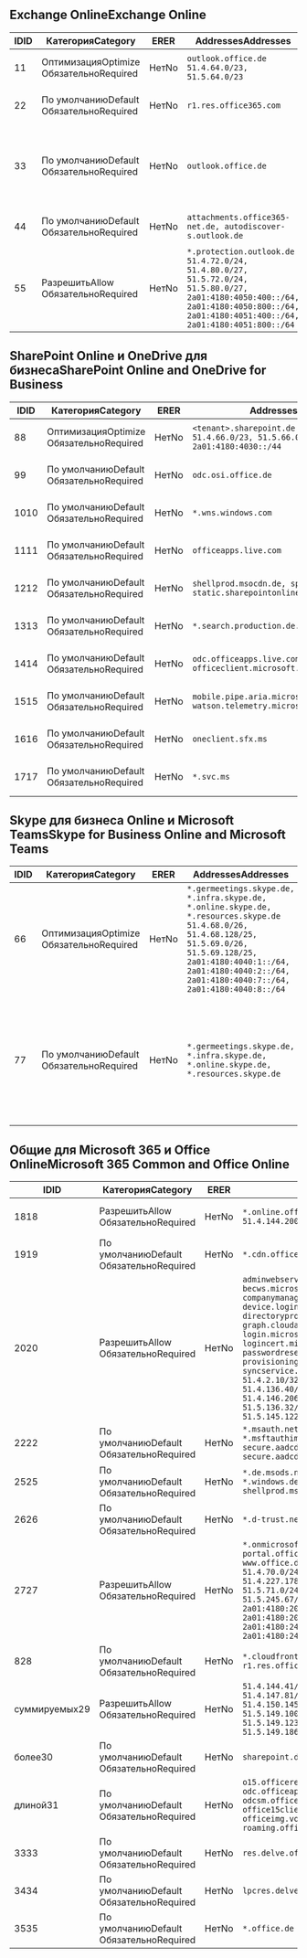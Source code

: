 <!--THIS FILE IS AUTOMATICALLY GENERATED. MANUAL CHANGES WILL BE OVERWRITTEN.-->
<!--Please contact the Office 365 Endpoints team with any questions.-->
<!--Germany endpoints version 2020070800-->
<!--File generated 2020-08-07 14:00:36.3619-->

## <a name="exchange-online"></a><span data-ttu-id="b1021-101">Exchange Online</span><span class="sxs-lookup"><span data-stu-id="b1021-101">Exchange Online</span></span>

<span data-ttu-id="b1021-102">ID</span><span class="sxs-lookup"><span data-stu-id="b1021-102">ID</span></span> | <span data-ttu-id="b1021-103">Категория</span><span class="sxs-lookup"><span data-stu-id="b1021-103">Category</span></span> | <span data-ttu-id="b1021-104">ER</span><span class="sxs-lookup"><span data-stu-id="b1021-104">ER</span></span> | <span data-ttu-id="b1021-105">Addresses</span><span class="sxs-lookup"><span data-stu-id="b1021-105">Addresses</span></span> | <span data-ttu-id="b1021-106">Порты</span><span class="sxs-lookup"><span data-stu-id="b1021-106">Ports</span></span>
-- | -------------------- | -- | ----------------------------------------------------------------------------------------------------------------------------------------------------------------------------------------- | -------------------------------
<span data-ttu-id="b1021-107">1</span><span class="sxs-lookup"><span data-stu-id="b1021-107">1</span></span> | <span data-ttu-id="b1021-108">Оптимизация</span><span class="sxs-lookup"><span data-stu-id="b1021-108">Optimize</span></span><BR><span data-ttu-id="b1021-109">Обязательно</span><span class="sxs-lookup"><span data-stu-id="b1021-109">Required</span></span> | <span data-ttu-id="b1021-110">Нет</span><span class="sxs-lookup"><span data-stu-id="b1021-110">No</span></span> | `outlook.office.de`<BR>`51.4.64.0/23, 51.5.64.0/23` | <span data-ttu-id="b1021-111">**TCP:** 443, 80</span><span class="sxs-lookup"><span data-stu-id="b1021-111">**TCP:** 443, 80</span></span>
<span data-ttu-id="b1021-112">2</span><span class="sxs-lookup"><span data-stu-id="b1021-112">2</span></span> | <span data-ttu-id="b1021-113">По умолчанию</span><span class="sxs-lookup"><span data-stu-id="b1021-113">Default</span></span><BR><span data-ttu-id="b1021-114">Обязательно</span><span class="sxs-lookup"><span data-stu-id="b1021-114">Required</span></span> | <span data-ttu-id="b1021-115">Нет</span><span class="sxs-lookup"><span data-stu-id="b1021-115">No</span></span> | `r1.res.office365.com` | <span data-ttu-id="b1021-116">**TCP:** 443, 80</span><span class="sxs-lookup"><span data-stu-id="b1021-116">**TCP:** 443, 80</span></span>
<span data-ttu-id="b1021-117">3</span><span class="sxs-lookup"><span data-stu-id="b1021-117">3</span></span> | <span data-ttu-id="b1021-118">По умолчанию</span><span class="sxs-lookup"><span data-stu-id="b1021-118">Default</span></span><BR><span data-ttu-id="b1021-119">Обязательно</span><span class="sxs-lookup"><span data-stu-id="b1021-119">Required</span></span> | <span data-ttu-id="b1021-120">Нет</span><span class="sxs-lookup"><span data-stu-id="b1021-120">No</span></span> | `outlook.office.de` | <span data-ttu-id="b1021-121">**TCP:** 143, 25, 587, 993, 995</span><span class="sxs-lookup"><span data-stu-id="b1021-121">**TCP:** 143, 25, 587, 993, 995</span></span>
<span data-ttu-id="b1021-122">4</span><span class="sxs-lookup"><span data-stu-id="b1021-122">4</span></span> | <span data-ttu-id="b1021-123">По умолчанию</span><span class="sxs-lookup"><span data-stu-id="b1021-123">Default</span></span><BR><span data-ttu-id="b1021-124">Обязательно</span><span class="sxs-lookup"><span data-stu-id="b1021-124">Required</span></span> | <span data-ttu-id="b1021-125">Нет</span><span class="sxs-lookup"><span data-stu-id="b1021-125">No</span></span> | `attachments.office365-net.de, autodiscover-s.outlook.de` | <span data-ttu-id="b1021-126">**TCP:** 443, 80</span><span class="sxs-lookup"><span data-stu-id="b1021-126">**TCP:** 443, 80</span></span>
<span data-ttu-id="b1021-127">5</span><span class="sxs-lookup"><span data-stu-id="b1021-127">5</span></span> | <span data-ttu-id="b1021-128">Разрешить</span><span class="sxs-lookup"><span data-stu-id="b1021-128">Allow</span></span><BR><span data-ttu-id="b1021-129">Обязательно</span><span class="sxs-lookup"><span data-stu-id="b1021-129">Required</span></span> | <span data-ttu-id="b1021-130">Нет</span><span class="sxs-lookup"><span data-stu-id="b1021-130">No</span></span> | `*.protection.outlook.de`<BR>`51.4.72.0/24, 51.4.80.0/27, 51.5.72.0/24, 51.5.80.0/27, 2a01:4180:4050:400::/64, 2a01:4180:4050:800::/64, 2a01:4180:4051:400::/64, 2a01:4180:4051:800::/64` | <span data-ttu-id="b1021-131">**TCP:** 25, 443</span><span class="sxs-lookup"><span data-stu-id="b1021-131">**TCP:** 25, 443</span></span>

## <a name="sharepoint-online-and-onedrive-for-business"></a><span data-ttu-id="b1021-132">SharePoint Online и OneDrive для бизнеса</span><span class="sxs-lookup"><span data-stu-id="b1021-132">SharePoint Online and OneDrive for Business</span></span>

<span data-ttu-id="b1021-133">ID</span><span class="sxs-lookup"><span data-stu-id="b1021-133">ID</span></span> | <span data-ttu-id="b1021-134">Категория</span><span class="sxs-lookup"><span data-stu-id="b1021-134">Category</span></span> | <span data-ttu-id="b1021-135">ER</span><span class="sxs-lookup"><span data-stu-id="b1021-135">ER</span></span> | <span data-ttu-id="b1021-136">Addresses</span><span class="sxs-lookup"><span data-stu-id="b1021-136">Addresses</span></span> | <span data-ttu-id="b1021-137">Порты</span><span class="sxs-lookup"><span data-stu-id="b1021-137">Ports</span></span>
-- | -------------------- | -- | ------------------------------------------------------------------------------ | ----------------
<span data-ttu-id="b1021-138">8</span><span class="sxs-lookup"><span data-stu-id="b1021-138">8</span></span> | <span data-ttu-id="b1021-139">Оптимизация</span><span class="sxs-lookup"><span data-stu-id="b1021-139">Optimize</span></span><BR><span data-ttu-id="b1021-140">Обязательно</span><span class="sxs-lookup"><span data-stu-id="b1021-140">Required</span></span> | <span data-ttu-id="b1021-141">Нет</span><span class="sxs-lookup"><span data-stu-id="b1021-141">No</span></span> | `<tenant>.sharepoint.de`<BR>`51.4.66.0/23, 51.5.66.0/23, 2a01:4180:4030::/44` | <span data-ttu-id="b1021-142">**TCP:** 443, 80</span><span class="sxs-lookup"><span data-stu-id="b1021-142">**TCP:** 443, 80</span></span>
<span data-ttu-id="b1021-143">9</span><span class="sxs-lookup"><span data-stu-id="b1021-143">9</span></span> | <span data-ttu-id="b1021-144">По умолчанию</span><span class="sxs-lookup"><span data-stu-id="b1021-144">Default</span></span><BR><span data-ttu-id="b1021-145">Обязательно</span><span class="sxs-lookup"><span data-stu-id="b1021-145">Required</span></span> | <span data-ttu-id="b1021-146">Нет</span><span class="sxs-lookup"><span data-stu-id="b1021-146">No</span></span> | `odc.osi.office.de` | <span data-ttu-id="b1021-147">**TCP:** 443, 80</span><span class="sxs-lookup"><span data-stu-id="b1021-147">**TCP:** 443, 80</span></span>
<span data-ttu-id="b1021-148">10</span><span class="sxs-lookup"><span data-stu-id="b1021-148">10</span></span> | <span data-ttu-id="b1021-149">По умолчанию</span><span class="sxs-lookup"><span data-stu-id="b1021-149">Default</span></span><BR><span data-ttu-id="b1021-150">Обязательно</span><span class="sxs-lookup"><span data-stu-id="b1021-150">Required</span></span> | <span data-ttu-id="b1021-151">Нет</span><span class="sxs-lookup"><span data-stu-id="b1021-151">No</span></span> | `*.wns.windows.com` | <span data-ttu-id="b1021-152">**TCP:** 443, 80</span><span class="sxs-lookup"><span data-stu-id="b1021-152">**TCP:** 443, 80</span></span>
<span data-ttu-id="b1021-153">11</span><span class="sxs-lookup"><span data-stu-id="b1021-153">11</span></span> | <span data-ttu-id="b1021-154">По умолчанию</span><span class="sxs-lookup"><span data-stu-id="b1021-154">Default</span></span><BR><span data-ttu-id="b1021-155">Обязательно</span><span class="sxs-lookup"><span data-stu-id="b1021-155">Required</span></span> | <span data-ttu-id="b1021-156">Нет</span><span class="sxs-lookup"><span data-stu-id="b1021-156">No</span></span> | `officeapps.live.com` | <span data-ttu-id="b1021-157">**TCP:** 443, 80</span><span class="sxs-lookup"><span data-stu-id="b1021-157">**TCP:** 443, 80</span></span>
<span data-ttu-id="b1021-158">12</span><span class="sxs-lookup"><span data-stu-id="b1021-158">12</span></span> | <span data-ttu-id="b1021-159">По умолчанию</span><span class="sxs-lookup"><span data-stu-id="b1021-159">Default</span></span><BR><span data-ttu-id="b1021-160">Обязательно</span><span class="sxs-lookup"><span data-stu-id="b1021-160">Required</span></span> | <span data-ttu-id="b1021-161">Нет</span><span class="sxs-lookup"><span data-stu-id="b1021-161">No</span></span> | `shellprod.msocdn.de, spoprod-a.akamaihd.net, static.sharepointonline.com` | <span data-ttu-id="b1021-162">**TCP:** 443, 80</span><span class="sxs-lookup"><span data-stu-id="b1021-162">**TCP:** 443, 80</span></span>
<span data-ttu-id="b1021-163">13</span><span class="sxs-lookup"><span data-stu-id="b1021-163">13</span></span> | <span data-ttu-id="b1021-164">По умолчанию</span><span class="sxs-lookup"><span data-stu-id="b1021-164">Default</span></span><BR><span data-ttu-id="b1021-165">Обязательно</span><span class="sxs-lookup"><span data-stu-id="b1021-165">Required</span></span> | <span data-ttu-id="b1021-166">Нет</span><span class="sxs-lookup"><span data-stu-id="b1021-166">No</span></span> | `*.search.production.de.azuretrafficmanager.de` | <span data-ttu-id="b1021-167">**TCP:** 443</span><span class="sxs-lookup"><span data-stu-id="b1021-167">**TCP:** 443</span></span>
<span data-ttu-id="b1021-168">14</span><span class="sxs-lookup"><span data-stu-id="b1021-168">14</span></span> | <span data-ttu-id="b1021-169">По умолчанию</span><span class="sxs-lookup"><span data-stu-id="b1021-169">Default</span></span><BR><span data-ttu-id="b1021-170">Обязательно</span><span class="sxs-lookup"><span data-stu-id="b1021-170">Required</span></span> | <span data-ttu-id="b1021-171">Нет</span><span class="sxs-lookup"><span data-stu-id="b1021-171">No</span></span> | `odc.officeapps.live.com, officeclient.microsoft.com` | <span data-ttu-id="b1021-172">**TCP:** 443, 80</span><span class="sxs-lookup"><span data-stu-id="b1021-172">**TCP:** 443, 80</span></span>
<span data-ttu-id="b1021-173">15</span><span class="sxs-lookup"><span data-stu-id="b1021-173">15</span></span> | <span data-ttu-id="b1021-174">По умолчанию</span><span class="sxs-lookup"><span data-stu-id="b1021-174">Default</span></span><BR><span data-ttu-id="b1021-175">Обязательно</span><span class="sxs-lookup"><span data-stu-id="b1021-175">Required</span></span> | <span data-ttu-id="b1021-176">Нет</span><span class="sxs-lookup"><span data-stu-id="b1021-176">No</span></span> | `mobile.pipe.aria.microsoft.com, ssw.live.com, watson.telemetry.microsoft.com` | <span data-ttu-id="b1021-177">**TCP:** 443, 80</span><span class="sxs-lookup"><span data-stu-id="b1021-177">**TCP:** 443, 80</span></span>
<span data-ttu-id="b1021-178">16</span><span class="sxs-lookup"><span data-stu-id="b1021-178">16</span></span> | <span data-ttu-id="b1021-179">По умолчанию</span><span class="sxs-lookup"><span data-stu-id="b1021-179">Default</span></span><BR><span data-ttu-id="b1021-180">Обязательно</span><span class="sxs-lookup"><span data-stu-id="b1021-180">Required</span></span> | <span data-ttu-id="b1021-181">Нет</span><span class="sxs-lookup"><span data-stu-id="b1021-181">No</span></span> | `oneclient.sfx.ms` | <span data-ttu-id="b1021-182">**TCP:** 443, 80</span><span class="sxs-lookup"><span data-stu-id="b1021-182">**TCP:** 443, 80</span></span>
<span data-ttu-id="b1021-183">17</span><span class="sxs-lookup"><span data-stu-id="b1021-183">17</span></span> | <span data-ttu-id="b1021-184">По умолчанию</span><span class="sxs-lookup"><span data-stu-id="b1021-184">Default</span></span><BR><span data-ttu-id="b1021-185">Обязательно</span><span class="sxs-lookup"><span data-stu-id="b1021-185">Required</span></span> | <span data-ttu-id="b1021-186">Нет</span><span class="sxs-lookup"><span data-stu-id="b1021-186">No</span></span> | `*.svc.ms` | <span data-ttu-id="b1021-187">**TCP:** 443, 80</span><span class="sxs-lookup"><span data-stu-id="b1021-187">**TCP:** 443, 80</span></span>

## <a name="skype-for-business-online-and-microsoft-teams"></a><span data-ttu-id="b1021-188">Skype для бизнеса Online и Microsoft Teams</span><span class="sxs-lookup"><span data-stu-id="b1021-188">Skype for Business Online and Microsoft Teams</span></span>

<span data-ttu-id="b1021-189">ID</span><span class="sxs-lookup"><span data-stu-id="b1021-189">ID</span></span> | <span data-ttu-id="b1021-190">Категория</span><span class="sxs-lookup"><span data-stu-id="b1021-190">Category</span></span> | <span data-ttu-id="b1021-191">ER</span><span class="sxs-lookup"><span data-stu-id="b1021-191">ER</span></span> | <span data-ttu-id="b1021-192">Addresses</span><span class="sxs-lookup"><span data-stu-id="b1021-192">Addresses</span></span> | <span data-ttu-id="b1021-193">Порты</span><span class="sxs-lookup"><span data-stu-id="b1021-193">Ports</span></span>
-- | -------------------- | -- | ----------------------------------------------------------------------------------------------------------------------------------------------------------------------------------------------------------------------------------------------- | --------------------------------------------------
<span data-ttu-id="b1021-194">6</span><span class="sxs-lookup"><span data-stu-id="b1021-194">6</span></span> | <span data-ttu-id="b1021-195">Оптимизация</span><span class="sxs-lookup"><span data-stu-id="b1021-195">Optimize</span></span><BR><span data-ttu-id="b1021-196">Обязательно</span><span class="sxs-lookup"><span data-stu-id="b1021-196">Required</span></span> | <span data-ttu-id="b1021-197">Нет</span><span class="sxs-lookup"><span data-stu-id="b1021-197">No</span></span> | `*.germeetings.skype.de, *.infra.skype.de, *.online.skype.de, *.resources.skype.de`<BR>`51.4.68.0/26, 51.4.68.128/25, 51.5.69.0/26, 51.5.69.128/25, 2a01:4180:4040:1::/64, 2a01:4180:4040:2::/64, 2a01:4180:4040:7::/64, 2a01:4180:4040:8::/64` | <span data-ttu-id="b1021-198">**TCP:** 443, 80</span><span class="sxs-lookup"><span data-stu-id="b1021-198">**TCP:** 443, 80</span></span><BR><span data-ttu-id="b1021-199">**UDP:** 3478</span><span class="sxs-lookup"><span data-stu-id="b1021-199">**UDP:** 3478</span></span>
<span data-ttu-id="b1021-200">7</span><span class="sxs-lookup"><span data-stu-id="b1021-200">7</span></span> | <span data-ttu-id="b1021-201">По умолчанию</span><span class="sxs-lookup"><span data-stu-id="b1021-201">Default</span></span><BR><span data-ttu-id="b1021-202">Обязательно</span><span class="sxs-lookup"><span data-stu-id="b1021-202">Required</span></span> | <span data-ttu-id="b1021-203">Нет</span><span class="sxs-lookup"><span data-stu-id="b1021-203">No</span></span> | `*.germeetings.skype.de, *.infra.skype.de, *.online.skype.de, *.resources.skype.de` | <span data-ttu-id="b1021-204">**TCP:** 5061, 50000–59999</span><span class="sxs-lookup"><span data-stu-id="b1021-204">**TCP:** 5061, 50000-59999</span></span><BR><span data-ttu-id="b1021-205">**UDP:** 50000–59999</span><span class="sxs-lookup"><span data-stu-id="b1021-205">**UDP:** 50000-59999</span></span>

## <a name="microsoft-365-common-and-office-online"></a><span data-ttu-id="b1021-206">Общие для Microsoft 365 и Office Online</span><span class="sxs-lookup"><span data-stu-id="b1021-206">Microsoft 365 Common and Office Online</span></span>

<span data-ttu-id="b1021-207">ID</span><span class="sxs-lookup"><span data-stu-id="b1021-207">ID</span></span> | <span data-ttu-id="b1021-208">Категория</span><span class="sxs-lookup"><span data-stu-id="b1021-208">Category</span></span> | <span data-ttu-id="b1021-209">ER</span><span class="sxs-lookup"><span data-stu-id="b1021-209">ER</span></span> | <span data-ttu-id="b1021-210">Addresses</span><span class="sxs-lookup"><span data-stu-id="b1021-210">Addresses</span></span> | <span data-ttu-id="b1021-211">Порты</span><span class="sxs-lookup"><span data-stu-id="b1021-211">Ports</span></span>
-- | ------------------- | -- | -------------------------------------------------------------------------------------------------------------------------------------------------------------------------------------------------------------------------------------------------------------------------------------------------------------------------------------------------------------------------------------------------------------------------------------------------------------------------------------------------------------------------------------------------------------------------------------------------------------------------- | ----------------
<span data-ttu-id="b1021-212">18</span><span class="sxs-lookup"><span data-stu-id="b1021-212">18</span></span> | <span data-ttu-id="b1021-213">Разрешить</span><span class="sxs-lookup"><span data-stu-id="b1021-213">Allow</span></span><BR><span data-ttu-id="b1021-214">Обязательно</span><span class="sxs-lookup"><span data-stu-id="b1021-214">Required</span></span> | <span data-ttu-id="b1021-215">Нет</span><span class="sxs-lookup"><span data-stu-id="b1021-215">No</span></span> | `*.online.office.de`<BR>`51.4.144.200/32, 51.5.149.3/32, 51.18.16.0/23` | <span data-ttu-id="b1021-216">**TCP:** 443</span><span class="sxs-lookup"><span data-stu-id="b1021-216">**TCP:** 443</span></span>
<span data-ttu-id="b1021-217">19</span><span class="sxs-lookup"><span data-stu-id="b1021-217">19</span></span> | <span data-ttu-id="b1021-218">По умолчанию</span><span class="sxs-lookup"><span data-stu-id="b1021-218">Default</span></span><BR><span data-ttu-id="b1021-219">Обязательно</span><span class="sxs-lookup"><span data-stu-id="b1021-219">Required</span></span> | <span data-ttu-id="b1021-220">Нет</span><span class="sxs-lookup"><span data-stu-id="b1021-220">No</span></span> | `*.cdn.office.net` | <span data-ttu-id="b1021-221">**TCP:** 443</span><span class="sxs-lookup"><span data-stu-id="b1021-221">**TCP:** 443</span></span>
<span data-ttu-id="b1021-222">20</span><span class="sxs-lookup"><span data-stu-id="b1021-222">20</span></span> | <span data-ttu-id="b1021-223">Разрешить</span><span class="sxs-lookup"><span data-stu-id="b1021-223">Allow</span></span><BR><span data-ttu-id="b1021-224">Обязательно</span><span class="sxs-lookup"><span data-stu-id="b1021-224">Required</span></span> | <span data-ttu-id="b1021-225">Нет</span><span class="sxs-lookup"><span data-stu-id="b1021-225">No</span></span> | `adminwebservice.microsoftonline.de, becws.microsoftonline.de, companymanager.microsoftonline.de, device.login.microsoftonline.de, directoryprovisioning.cloudapi.de, graph.cloudapi.de, graph.microsoft.de, login.microsoftonline.de, logincert.microsoftonline.de, pas.cloudapi.de, passwordreset.activedirectory.microsoftazure.de, provisioningapi.microsoftonline.de, syncservice.microsoftonline.de`<BR>`51.4.2.10/32, 51.4.71.61/32, 51.4.136.38/31, 51.4.136.40/31, 51.4.136.42/32, 51.4.146.38/32, 51.4.146.206/32, 51.5.16.7/32, 51.5.71.22/32, 51.5.136.32/30, 51.5.136.36/32, 51.5.145.29/32, 51.5.145.122/32` | <span data-ttu-id="b1021-226">**TCP:** 443, 80</span><span class="sxs-lookup"><span data-stu-id="b1021-226">**TCP:** 443, 80</span></span>
<span data-ttu-id="b1021-227">22</span><span class="sxs-lookup"><span data-stu-id="b1021-227">22</span></span> | <span data-ttu-id="b1021-228">По умолчанию</span><span class="sxs-lookup"><span data-stu-id="b1021-228">Default</span></span><BR><span data-ttu-id="b1021-229">Обязательно</span><span class="sxs-lookup"><span data-stu-id="b1021-229">Required</span></span> | <span data-ttu-id="b1021-230">Нет</span><span class="sxs-lookup"><span data-stu-id="b1021-230">No</span></span> | `*.msauth.net, *.msauthimages.de, *.msftauth.net, *.msftauthimages.de, secure.aadcdn.microsoftonline-p.com, secure.aadcdn.microsoftonline-p.de` | <span data-ttu-id="b1021-231">**TCP:** 443, 80</span><span class="sxs-lookup"><span data-stu-id="b1021-231">**TCP:** 443, 80</span></span>
<span data-ttu-id="b1021-232">25</span><span class="sxs-lookup"><span data-stu-id="b1021-232">25</span></span> | <span data-ttu-id="b1021-233">По умолчанию</span><span class="sxs-lookup"><span data-stu-id="b1021-233">Default</span></span><BR><span data-ttu-id="b1021-234">Обязательно</span><span class="sxs-lookup"><span data-stu-id="b1021-234">Required</span></span> | <span data-ttu-id="b1021-235">Нет</span><span class="sxs-lookup"><span data-stu-id="b1021-235">No</span></span> | `*.de.msods.nsatc.net, *.office.de.akadns.net, *.windows.de.nsatc.net, officehome.msocdn.de, shellprod.msocdn.com` | <span data-ttu-id="b1021-236">**TCP:** 443, 80</span><span class="sxs-lookup"><span data-stu-id="b1021-236">**TCP:** 443, 80</span></span>
<span data-ttu-id="b1021-237">26</span><span class="sxs-lookup"><span data-stu-id="b1021-237">26</span></span> | <span data-ttu-id="b1021-238">По умолчанию</span><span class="sxs-lookup"><span data-stu-id="b1021-238">Default</span></span><BR><span data-ttu-id="b1021-239">Обязательно</span><span class="sxs-lookup"><span data-stu-id="b1021-239">Required</span></span> | <span data-ttu-id="b1021-240">Нет</span><span class="sxs-lookup"><span data-stu-id="b1021-240">No</span></span> | `*.d-trust.net` | <span data-ttu-id="b1021-241">**TCP:** 443, 80</span><span class="sxs-lookup"><span data-stu-id="b1021-241">**TCP:** 443, 80</span></span>
<span data-ttu-id="b1021-242">27</span><span class="sxs-lookup"><span data-stu-id="b1021-242">27</span></span> | <span data-ttu-id="b1021-243">Разрешить</span><span class="sxs-lookup"><span data-stu-id="b1021-243">Allow</span></span><BR><span data-ttu-id="b1021-244">Обязательно</span><span class="sxs-lookup"><span data-stu-id="b1021-244">Required</span></span> | <span data-ttu-id="b1021-245">Нет</span><span class="sxs-lookup"><span data-stu-id="b1021-245">No</span></span> | `*.onmicrosoft.de, *.osi.office.de, office.de, portal.office.de, webshell.suite.office.de, www.office.de`<BR>`51.4.70.0/24, 51.4.71.0/24, 51.4.226.115/32, 51.4.227.178/32, 51.4.230.178/32, 51.5.70.0/24, 51.5.71.0/24, 51.5.147.48/32, 51.5.242.163/32, 51.5.245.67/32, 2a01:4180:2001::2/128, 2a01:4180:2001::92/128, 2a01:4180:2001::234/128, 2a01:4180:2001::3b8/128, 2a01:4180:2401::5/128, 2a01:4180:2401::11f/128, 2a01:4180:2401::33b/128, 2a01:4180:2401::55b/128` | <span data-ttu-id="b1021-246">**TCP:** 443, 80</span><span class="sxs-lookup"><span data-stu-id="b1021-246">**TCP:** 443, 80</span></span>
<span data-ttu-id="b1021-247">8</span><span class="sxs-lookup"><span data-stu-id="b1021-247">28</span></span> | <span data-ttu-id="b1021-248">По умолчанию</span><span class="sxs-lookup"><span data-stu-id="b1021-248">Default</span></span><BR><span data-ttu-id="b1021-249">Обязательно</span><span class="sxs-lookup"><span data-stu-id="b1021-249">Required</span></span> | <span data-ttu-id="b1021-250">Нет</span><span class="sxs-lookup"><span data-stu-id="b1021-250">No</span></span> | `*.cloudfront.net, prod.msocdn.de, r1.res.office365.com, shellprod.msocdn.de` | <span data-ttu-id="b1021-251">**TCP:** 443, 80</span><span class="sxs-lookup"><span data-stu-id="b1021-251">**TCP:** 443, 80</span></span>
<span data-ttu-id="b1021-252">суммируемых</span><span class="sxs-lookup"><span data-stu-id="b1021-252">29</span></span> | <span data-ttu-id="b1021-253">Разрешить</span><span class="sxs-lookup"><span data-stu-id="b1021-253">Allow</span></span><BR><span data-ttu-id="b1021-254">Обязательно</span><span class="sxs-lookup"><span data-stu-id="b1021-254">Required</span></span> | <span data-ttu-id="b1021-255">Нет</span><span class="sxs-lookup"><span data-stu-id="b1021-255">No</span></span> | `51.4.144.41/32, 51.4.144.174/32, 51.4.145.38/32, 51.4.147.81/32, 51.4.147.233/32, 51.4.148.12/32, 51.4.150.145/32, 51.5.147.242/32, 51.5.149.100/32, 51.5.149.119/32, 51.5.149.123/32, 51.5.149.180/32, 51.5.149.186/32, 51.18.0.0/21` | <span data-ttu-id="b1021-256">**TCP:** 443, 80</span><span class="sxs-lookup"><span data-stu-id="b1021-256">**TCP:** 443, 80</span></span>
<span data-ttu-id="b1021-257">более</span><span class="sxs-lookup"><span data-stu-id="b1021-257">30</span></span> | <span data-ttu-id="b1021-258">По умолчанию</span><span class="sxs-lookup"><span data-stu-id="b1021-258">Default</span></span><BR><span data-ttu-id="b1021-259">Обязательно</span><span class="sxs-lookup"><span data-stu-id="b1021-259">Required</span></span> | <span data-ttu-id="b1021-260">Нет</span><span class="sxs-lookup"><span data-stu-id="b1021-260">No</span></span> | `sharepoint.de` | <span data-ttu-id="b1021-261">**TCP:** 443, 80</span><span class="sxs-lookup"><span data-stu-id="b1021-261">**TCP:** 443, 80</span></span>
<span data-ttu-id="b1021-262">длиной</span><span class="sxs-lookup"><span data-stu-id="b1021-262">31</span></span> | <span data-ttu-id="b1021-263">По умолчанию</span><span class="sxs-lookup"><span data-stu-id="b1021-263">Default</span></span><BR><span data-ttu-id="b1021-264">Обязательно</span><span class="sxs-lookup"><span data-stu-id="b1021-264">Required</span></span> | <span data-ttu-id="b1021-265">Нет</span><span class="sxs-lookup"><span data-stu-id="b1021-265">No</span></span> | `o15.officeredir.microsoft.com, odc.officeapps.live.com, odcsm.officeapps.live.com, office.microsoft.com, office15client.microsoft.com, officeimg.vo.msecnd.net, roaming.officeapps.live.com` | <span data-ttu-id="b1021-266">**TCP:** 443, 80</span><span class="sxs-lookup"><span data-stu-id="b1021-266">**TCP:** 443, 80</span></span>
<span data-ttu-id="b1021-267">33</span><span class="sxs-lookup"><span data-stu-id="b1021-267">33</span></span> | <span data-ttu-id="b1021-268">По умолчанию</span><span class="sxs-lookup"><span data-stu-id="b1021-268">Default</span></span><BR><span data-ttu-id="b1021-269">Обязательно</span><span class="sxs-lookup"><span data-stu-id="b1021-269">Required</span></span> | <span data-ttu-id="b1021-270">Нет</span><span class="sxs-lookup"><span data-stu-id="b1021-270">No</span></span> | `res.delve.office.com` | <span data-ttu-id="b1021-271">**TCP:** 443</span><span class="sxs-lookup"><span data-stu-id="b1021-271">**TCP:** 443</span></span>
<span data-ttu-id="b1021-272">34</span><span class="sxs-lookup"><span data-stu-id="b1021-272">34</span></span> | <span data-ttu-id="b1021-273">По умолчанию</span><span class="sxs-lookup"><span data-stu-id="b1021-273">Default</span></span><BR><span data-ttu-id="b1021-274">Обязательно</span><span class="sxs-lookup"><span data-stu-id="b1021-274">Required</span></span> | <span data-ttu-id="b1021-275">Нет</span><span class="sxs-lookup"><span data-stu-id="b1021-275">No</span></span> | `lpcres.delve.office.com` | <span data-ttu-id="b1021-276">**TCP:** 443</span><span class="sxs-lookup"><span data-stu-id="b1021-276">**TCP:** 443</span></span>
<span data-ttu-id="b1021-277">35</span><span class="sxs-lookup"><span data-stu-id="b1021-277">35</span></span> | <span data-ttu-id="b1021-278">По умолчанию</span><span class="sxs-lookup"><span data-stu-id="b1021-278">Default</span></span><BR><span data-ttu-id="b1021-279">Обязательно</span><span class="sxs-lookup"><span data-stu-id="b1021-279">Required</span></span> | <span data-ttu-id="b1021-280">Нет</span><span class="sxs-lookup"><span data-stu-id="b1021-280">No</span></span> | `*.office.de` | <span data-ttu-id="b1021-281">**TCP:** 443, 80</span><span class="sxs-lookup"><span data-stu-id="b1021-281">**TCP:** 443, 80</span></span>
